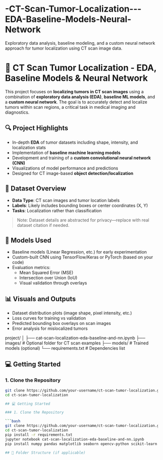 # -CT-Scan-Tumor-Localization---EDA-Baseline-Models-Neural-Network
Exploratory data analysis, baseline modeling, and a custom neural network approach for tumor localization using CT scan image data.
# 🧠 CT Scan Tumor Localization - EDA, Baseline Models & Neural Network

This project focuses on **localizing tumors in CT scan images** using a combination of **exploratory data analysis (EDA)**, **baseline ML models**, and a **custom neural network**. The goal is to accurately detect and localize tumors within scan regions, a critical task in medical imaging and diagnostics.

## 🔍 Project Highlights

- In-depth **EDA** of tumor datasets including shape, intensity, and localization stats
- Implementation of **baseline machine learning models**
- Development and training of a **custom convolutional neural network (CNN)**
- Visualizations of model performance and predictions
- Designed for CT image-based **object detection/localization**

## 🧪 Dataset Overview

- **Data Type**: CT scan images and tumor location labels
- **Labels**: Likely includes bounding boxes or center coordinates (X, Y)
- **Tasks**: Localization rather than classification

> Note: Dataset details are abstracted for privacy—replace with real dataset citation if needed.

## 🧠 Models Used

- Baseline models (Linear Regression, etc.) for early experimentation
- Custom-built CNN using TensorFlow/Keras or PyTorch (based on your code)
- Evaluation metrics:
  - Mean Squared Error (MSE)
  - Intersection over Union (IoU)
  - Visual validation through overlays

## 📊 Visuals and Outputs

- Dataset distribution plots (image shape, pixel intensity, etc.)
- Loss curves for training vs validation
- Predicted bounding box overlays on scan images
- Error analysis for mislocalized tumors

project/
│
├── cat-scan-localization-eda-baseline-and-nn.ipynb
├── images/ # Optional folder for CT scan examples
├── models/ # Trained models (optional)
└── requirements.txt # Dependencies list
## 💻 Getting Started

### 1. Clone the Repository

```bash
git clone https://github.com/your-username/ct-scan-tumor-localization.git
cd ct-scan-tumor-localization

## 💻 Getting Started

### 1. Clone the Repository

```bash
git clone https://github.com/your-username/ct-scan-tumor-localization.git
cd ct-scan-tumor-localization
pip install -r requirements.txt
jupyter notebook cat-scan-localization-eda-baseline-and-nn.ipynb
pip install numpy pandas matplotlib seaborn opencv-python scikit-learn tensorflow

## 📁 Folder Structure (if applicable)

